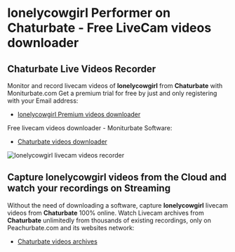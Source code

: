 # lonelycowgirl Performer on Chaturbate - Free LiveCam videos downloader

## Chaturbate Live Videos Recorder

Monitor and record livecam videos of **lonelycowgirl** from **Chaturbate** with Moniturbate.com
Get a premium trial for free by just and only registering with your Email address:
* [lonelycowgirl Premium videos downloader](https://moniturbate.com/request-demo-licence-key.html)

Free livecam videos downloader - Moniturbate Software:
* [Chaturbate videos downloader](https://moniturbate.com/moniturbate-download-software.html)

![lonelycowgirl livecam videos recorder](https://peachurnet.com/templates/moniturbate-software.png)


## Capture lonelycowgirl videos from the Cloud and watch your recordings on Streaming

Without the need of downloading a software, capture **lonelycowgirl** livecam videos from **Chaturbate** 100% online.
Watch Livecam archives from **Chaturbate** unlimitedly from thousands of existing recordings, only on Peachurbate.com and its websites network:
* [Chaturbate videos archives](https://peachurnet.com/)